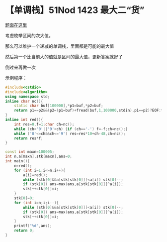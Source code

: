# 【单调栈】51Nod 1423 最大二“货”

[题面在这里](http://www.51nod.com/onlineJudge/questionCode.html#!problemId=1423)



考虑枚举区间的次大值。

那么可以维护一个递减的单调栈，里面都是可能的最大值

然后第一个比当前大的值就是区间的最大值，更新答案就好了

倒过来再做一次



示例程序：

```C++
#include<cstdio>
#include<algorithm>
using namespace std;
inline char nc(){
	static char buf[100000],*p1=buf,*p2=buf;
	return p1==p2&&(p2=(p1=buf)+fread(buf,1,100000,stdin),p1==p2)?EOF:*p1++;
}
inline int red(){
	int res=0,f=1;char ch=nc();
	while (ch<'0'||'9'<ch) {if (ch=='-') f=-f;ch=nc();}
	while ('0'<=ch&&ch<='9') res=res*10+ch-48,ch=nc();
	return res*f;
}

const int maxn=100005;
int n,a[maxn],stk[maxn],ans=0;
int main(){
	n=red();
	for (int i=1;i<=n;i++){
		a[i]=red();
		while (stk[0]&&a[stk[stk[0]]]<a[i]) stk[0]--;
		if (stk[0]) ans=max(ans,a[stk[stk[0]]]^a[i]);
		stk[++stk[0]]=i;
	}
	stk[0]=0;
	for (int i=n;i;i--){
		while (stk[0]&&a[stk[stk[0]]]<a[i]) stk[0]--;
		if (stk[0]) ans=max(ans,a[stk[stk[0]]]^a[i]);
		stk[++stk[0]]=i;
	}
	printf("%d",ans);
	return 0;
} 
```

